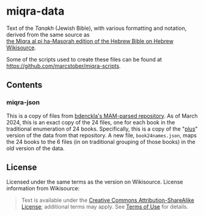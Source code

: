 # miqra-data

Text of the _Tanakh_ (Jewish Bible), with various formatting and notation, derived from the same source as  
[the Miqra al pi ha-Masorah edition of the Hebrew Bible on Hebrew Wikisource](https://he.wikisource.org/wiki/%D7%95%D7%99%D7%A7%D7%99%D7%98%D7%A7%D7%A1%D7%98:%D7%98%D7%A2%D7%9E%D7%99_%D7%94%D7%9E%D7%A7%D7%A8%D7%90).

Some of the scripts used to create these files can be found at https://github.com/marcstober/miqra-scripts.


## Contents

### miqra-json

This is a copy of files from [bdenckla's MAM-parsed repository](https://github.com/bdenckla/MAM-parsed). 
As of March 2024, this is an exact copy of the 24 files, one for each book in the traditional enumeration of 24 books.
Specifically, this is a copy of the "[plus](https://github.com/bdenckla/MAM-parsed/tree/main/plus)" version of the data from that repository.
A new file, `book24names.json`, maps the 24 books to the 6 files (in on traditional grouping of those books) in the old version of the data.

## License

Licensed under the same terms as the version on Wikisource.
License information from Wikisource:

> Text is available under the 
> [Creative Commons Attribution-ShareAlike License](https://creativecommons.org/licenses/by-sa/3.0/);
> additional terms may apply.
> See [Terms of Use](https://foundation.wikimedia.org/wiki/Terms_of_Use) for details.

